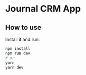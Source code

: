 # Journal CRM App

## How to use

Install it and run:

```bash
npm install
npm run dev
# or
yarn
yarn dev
```
